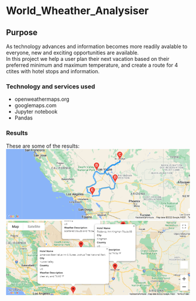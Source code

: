 # World_Wheather_Analysiser
## Purpose
As technology advances and information becomes more readily avalable to everyone, new and exciting opportunities are available.  
In this project we help a user plan their next vacation based on their preferred minimum and maximum temperature, and create a route for 4 ctites with hotel stops and information.
### Technology and services used
- openweathermaps.org
- googlemaps.com
- Jupyter notebook
- Pandas
### Results
These are some of the results:  
![Route map](Vacation_Itinerary/WeatherPy_travel_map.png)
![Hotel info map](Vacation_Itinerary/WeatherPy_travel_map_markers.png)
